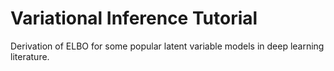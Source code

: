 # Variational Inference Tutorial

Derivation of ELBO for some popular latent variable models in deep learning literature.
